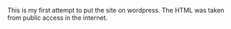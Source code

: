 This is my first attempt to put the site on wordpress. The HTML was taken from public access in the internet.
